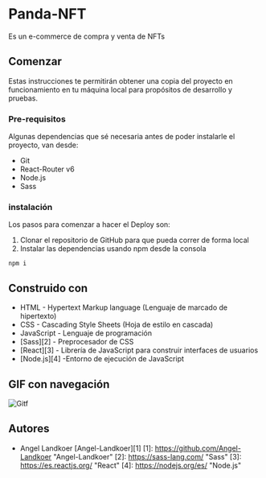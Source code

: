 # Panda-NFT

Es un e-commerce de compra y venta de NFTs

## Comenzar

Estas instrucciones te permitirán obtener una copia del proyecto en funcionamiento en tu máquina local para propósitos de desarrollo y pruebas.

### Pre-requisitos

Algunas dependencias que sé necesaria antes de poder instalarle el proyecto, van desde:

- Git
- React-Router v6
- Node.js
- Sass

### instalación

Los pasos para comenzar a hacer el Deploy son:

1.  Clonar el repositorio de GitHub para que pueda correr de forma local
2.  Instalar las dependencias usando npm desde la consola

```shell
npm i
```

## Construido con

- HTML - Hypertext Markup language (Lenguaje de marcado de hipertexto)
- CSS - Cascading Style Sheets (Hoja de estilo en cascada)
- JavaScript - Lenguaje de programación
- [Sass][2] - Preprocesador de CSS
- [React][3] - Librería de JavaScript para construir interfaces de usuarios
- [Node.js][4] -Entorno de ejecución de JavaScript

## GIF con navegación
![Gitf](https://firebasestorage.googleapis.com/v0/b/pandantfs.appspot.com/o/React%20App.gif?alt=media&token=ebcba718-726e-4c84-b232-22c03362f00f)

## Autores

- Angel Landkoer [Angel-Landkoer][1]
  [1]: https://github.com/Angel-Landkoer "Angel-Landkoer"
  [2]: https://sass-lang.com/ "Sass"
  [3]: https://es.reactjs.org/ "React"
  [4]: https://nodejs.org/es/ "Node.js"
